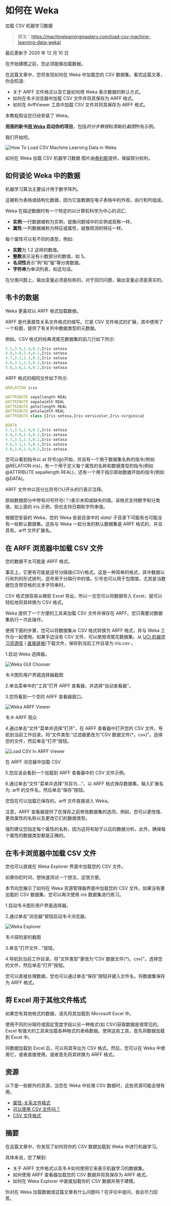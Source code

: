 # 如何在 Weka

加载 CSV 机器学习数据

> 原文：<https://machinelearningmastery.com/load-csv-machine-learning-data-weka/>

最后更新于 2020 年 12 月 10 日

在开始建模之前，您必须能够加载数据。

在这篇文章中，您将发现如何在 Weka 中加载您的 CSV 数据集。看完这篇文章，你会知道:

*   关于 ARFF 文件格式以及它是如何用 Weka 表示数据的默认方式。
*   如何在韦卡浏览器中加载 CSV 文件并将其保存为 ARFF 格式。
*   如何在 ArffViewer 工具中加载 CSV 文件并将其保存为 ARFF 格式。

本教程假设您已经安装了 Weka。

**用我的新书[用 Weka](https://machinelearningmastery.com/machine-learning-mastery-weka/) 启动你的项目**，包括*的分步教程*和清晰的*截图*所有示例。

我们开始吧。

![How To Load CSV Machine Learning Data in Weka](img/605625e60bcf7dfeb04d048cb9012e56.png)

如何在 Weka 加载 CSV 机器学习数据
图片由[泰利斯](https://www.flickr.com/photos/thales/9371458918/)提供，保留部分权利。

## 如何谈论 Weka 中的数据

机器学习算法主要设计用于数字阵列。

这被称为表格或结构化数据，因为它是数据在电子表格中的外观，由行和列组成。

Weka 在描述数据时有一个特定的以计算机科学为中心的词汇:

*   **实例**:一行数据被称为实例，就像问题域中的实例或观察一样。
*   **属性**:一列数据被称为特征或属性，就像观测的特征一样。

每个属性可以有不同的类型，例如:

*   **实数**为 1.2 这样的数值。
*   **整数**表示没有小数部分的数值，如 5。
*   **名词性**表示“狗”和“猫”等分类数据。
*   **字符串**为单词列表，如这句话。

在分类问题上，输出变量必须是标称的。对于回归问题，输出变量必须是真实的。

## 韦卡的数据

Weka 更喜欢以 ARFF 格式加载数据。

ARFF 是代表属性关系文件格式的缩写。它是 CSV 文件格式的扩展，其中使用了一个标题，提供了有关列中数据类型的元数据。

例如，CSV 格式的经典鸢尾花数据集的前几行如下所示:

```py
5.1,3.5,1.4,0.2,Iris-setosa
4.9,3.0,1.4,0.2,Iris-setosa
4.7,3.2,1.3,0.2,Iris-setosa
4.6,3.1,1.5,0.2,Iris-setosa
5.0,3.6,1.4,0.2,Iris-setosa
```

ARFF 格式的相同文件如下所示:

```py
@RELATION iris

@ATTRIBUTE sepallength REAL
@ATTRIBUTE sepalwidth REAL
@ATTRIBUTE petallength REAL
@ATTRIBUTE petalwidth REAL
@ATTRIBUTE class {Iris-setosa,Iris-versicolor,Iris-virginica}

@DATA
5.1,3.5,1.4,0.2,Iris-setosa
4.9,3.0,1.4,0.2,Iris-setosa
4.7,3.2,1.3,0.2,Iris-setosa
4.6,3.1,1.5,0.2,Iris-setosa
5.0,3.6,1.4,0.2,Iris-setosa
```

您可以看到指令以 at 符号(@)开始，并且有一个用于数据集名称的指令(例如@RELATION iris)，有一个用于定义每个属性的名称和数据类型的指令(例如@ATTRIBUTE sepallength REAL)，还有一个用于指示原始数据开始的指令(例如@DATA)。

ARFF 文件中以百分比符号(%)开头的行表示注释。

原始数据部分中带有问号符号(？)表示未知或缺失的值。该格式支持数字和分类值，如上面的 iris 示例，但也支持日期和字符串值。

根据您安装的 Weka，您的 Weka 安装目录中的 *data/* 子目录下可能有也可能没有一些默认数据集。这些与 Weka 一起分发的默认数据集是 ARFF 格式的，并且具有。arff 文件扩展名。

## 在 ARFF 浏览器中加载 CSV 文件

您的数据不太可能是 ARFF 格式。

事实上，它更有可能是逗号分隔值(CSV)格式。这是一种简单的格式，其中数据以行和列的形式排列，逗号用于分隔行中的值。引号也可以用于包围值，尤其是当数据包含带空格的文本字符串时。

CSV 格式很容易从微软 Excel 导出，所以一旦您可以将数据导入 Excel，就可以轻松地将其转换为 CSV 格式。

Weka 提供了一个方便的工具来加载 CSV 文件并保存在 ARFF。您只需要对数据集执行一次此操作。

使用下面的步骤，您可以将数据集从 CSV 格式转换为 ARFF 格式，并与 Weka 工作台一起使用。如果手边没有 CSV 文件，可以使用鸢尾花数据集。从 [UCI 机器学习资源库](https://archive.ics.uci.edu/ml/datasets/Iris) ( [直接链接](https://archive.ics.uci.edu/ml/machine-learning-databases/iris/iris.data))下载文件，保存到当前工作目录为 *iris.csv* 。

1.启动 Weka 选择器。

![Weka GUI Chooser](img/880bd5c07849c2c8e869de775aabe48b.png)

韦卡图形用户界面选择器截图

2.单击菜单中的“工具”打开 ARFF 查看器，并选择“自动查看器”。

3.您将看到一个空的 ARFF 查看器窗口。

![Weka ARFF Viewer](img/7132effd0e34e1be92d51189b51b7c7f.png)

韦卡·ARFF 观众

4.通过单击“文件”菜单并选择“打开”，在 ARFF 查看器中打开您的 CSV 文件。导航到当前工作目录。将“文件类型:”过滤器更改为“CSV 数据文件(*。csv)"。选择您的文件，然后单击“打开”按钮。

![Load CSV In ARFF Viewer](img/364c17853adf7f6d5b0509b9d3478e09.png)

在 ARFF 浏览器中加载 CSV

5.您应该会看到一个加载到 ARFF 查看器中的 CSV 文件示例。

6.通过单击“文件”菜单并选择“另存为...”，以 ARFF 格式保存数据集。输入扩展名为. arff 的文件名，然后单击“保存”按钮。

您现在可以加载已保存的。arff 文件直接进入 Weka。

注意，ARFF 查看器提供了在保存之前修改数据集的选项。例如，您可以更改值、更改属性的名称以及更改它们的数据类型。

强烈建议您指定每个属性的名称，因为这将有助于以后的数据分析。此外，确保每个属性的数据类型都是正确的。

## 在韦卡浏览器中加载 CSV 文件

您也可以直接在 Weka Explorer 界面中加载您的 CSV 文件。

如果你赶时间，想快速测试一个想法，这很方便。

本节向您展示了如何在 Weka 资源管理器界面中加载您的 CSV 文件。如果没有要加载的 CSV 数据集，您可以再次使用 iris 数据集进行练习。

1.启动韦卡图形用户界面选择器。

2.通过单击“浏览器”按钮启动韦卡浏览器。

![Weka Explorer](img/349837cf477f4cbe414350dbeb405577.png)

韦卡探险家的截图

3.单击“打开文件...”按钮。

4.导航到当前工作目录。将“文件类型”更改为“CSV 数据文件(*)。csv)"。选择您的文件，然后单击“打开”按钮。

您可以直接处理数据。您也可以通过单击“保存”按钮并键入文件名，将数据集保存为 ARFF 格式。

## 将 Excel 用于其他文件格式

如果您有其他格式的数据，请先将其加载到 Microsoft Excel 中。

使用不同的分隔符或固定宽度字段以另一种格式(如 CSV)获取数据是很常见的。Excel 有强大的工具来加载各种格式的表格数据。使用这些工具，首先将数据加载到 Excel 中。

将数据加载到 Excel 后，可以将其导出为 CSV 格式。然后，您可以在 Weka 中使用它，或者直接使用，或者首先将其转换为 ARFF 格式。

## 资源

以下是一些额外的资源，当您在 Weka 中处理 CSV 数据时，这些资源可能会很有用。

*   [属性-关系文件格式](https://waikato.github.io/weka-wiki/formats_and_processing/arff/)
*   [可以使用 CSV 文件吗？](https://waikato.github.io/weka-wiki/formats_and_processing/converting_csv_to_arff/)
*   [CSV 文件格式](https://en.wikipedia.org/wiki/Comma-separated_values)

## 摘要

在这篇文章中，你发现了如何将你的 CSV 数据加载到 Weka 中进行机器学习。

具体来说，您了解到:

*   关于 ARFF 文件格式以及韦卡如何使用它来表示机器学习的数据集。
*   如何使用 ARFF 查看器加载您的 CSV 数据并将其保存为 ARFF 格式。
*   如何在 Weka Explorer 中直接加载你的 CSV 数据并用于建模。

你对在 Weka 加载数据或这篇文章有什么问题吗？在评论中提问，我会尽力回答。